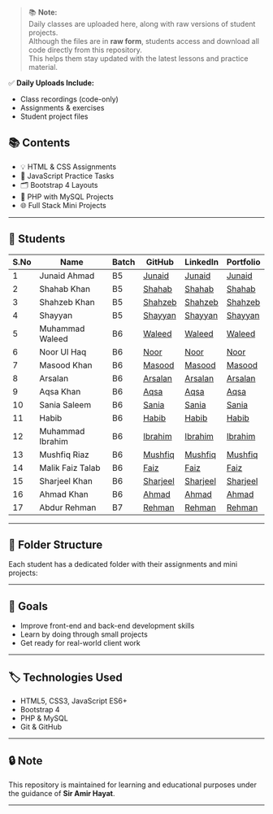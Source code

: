 > 📚 **Note:**  
Daily classes are uploaded here, along with raw versions of student projects.  
Although the files are in **raw form**, students access and download all code directly from this repository.  
This helps them stay updated with the latest lessons and practice material.

✅ **Daily Uploads Include:**  
- Class recordings (code-only)  
- Assignments & exercises  
- Student project files  


## 📚 Contents

- 💡 HTML & CSS Assignments
- 🧩 JavaScript Practice Tasks
- 🗂 Bootstrap 4 Layouts
- 🔐 PHP with MySQL Projects
- 🌐 Full Stack Mini Projects

---

## 👥 Students

| S.No | Name                 | Batch | GitHub       | LinkedIn     | Portfolio     |
|------|----------------------|--------|--------------|--------------|---------------|
| 1    | Junaid Ahmad         | B5     | [Junaid](#)  | [Junaid](#)  | [Junaid](#)   |
| 2    | Shahab Khan          | B5     | [Shahab](#)  | [Shahab](#)  | [Shahab](#)   |
| 3    | Shahzeb Khan         | B5     | [Shahzeb](#) | [Shahzeb](#) | [Shahzeb](#)  |
| 4    | Shayyan              | B5     | [Shayyan](#) | [Shayyan](#) | [Shayyan](#)  |
| 5    | Muhammad Waleed      | B6     | [Waleed](#)  | [Waleed](#)  | [Waleed](#)   |
| 6    | Noor Ul Haq          | B6     | [Noor](#)    | [Noor](#)    | [Noor](#)     |
| 7    | Masood Khan          | B6     | [Masood](https://github.com/masoodkhancoder)  | [Masood](#)  | [Masood](#)   |
| 8    | Arsalan              | B6     | [Arsalan](#) | [Arsalan](#) | [Arsalan](#)  |
| 9    | Aqsa Khan            | B6     | [Aqsa](#)    | [Aqsa](#)    | [Aqsa](#)     |
| 10   | Sania Saleem         | B6     | [Sania](#)   | [Sania](#)   | [Sania](#)    |
| 11   | Habib                | B6     | [Habib](#)   | [Habib](#)   | [Habib](#)    |
| 12   | Muhammad Ibrahim     | B6     | [Ibrahim](#) | [Ibrahim](#) | [Ibrahim](#)  |
| 13   | Mushfiq Riaz         | B6     | [Mushfiq](#) | [Mushfiq](#) | [Mushfiq](#)  |
| 14   | Malik Faiz Talab     | B6     | [Faiz](#)    | [Faiz](#)    | [Faiz](#)     |
| 15   | Sharjeel Khan        | B6     | [Sharjeel](#)| [Sharjeel](#)| [Sharjeel](#) |
| 16   | Ahmad Khan           | B6     | [Ahmad](#)   | [Ahmad](#)   | [Ahmad](#)    |
| 17   | Abdur Rehman         | B7     | [Rehman](#)  | [Rehman](#)  | [Rehman](#)   |



---

## 📁 Folder Structure

Each student has a dedicated folder with their assignments and mini projects:


---

## 🚀 Goals

- Improve front-end and back-end development skills
- Learn by doing through small projects
- Get ready for real-world client work

---

## 🏷️ Technologies Used

- HTML5, CSS3, JavaScript ES6+
- Bootstrap 4
- PHP & MySQL
- Git & GitHub

---

## 🔒 Note

This repository is maintained for learning and educational purposes under the guidance of **Sir Amir Hayat**.

---

